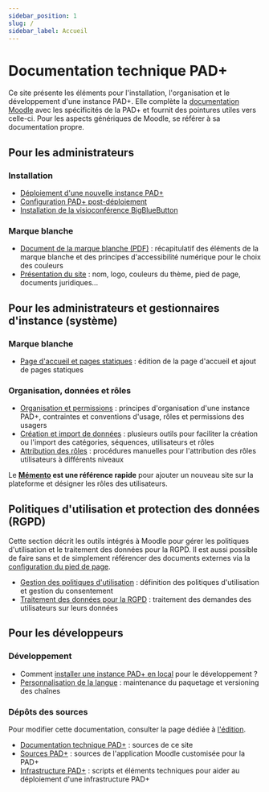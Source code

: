 ```yaml
---
sidebar_position: 1
slug: /
sidebar_label: Accueil
---
```


# Documentation technique PAD+

Ce site présente les éléments pour l'installation, l'organisation et le développement d'une instance PAD+. Elle complète la [documentation Moodle](https://docs.moodle.org/) avec les spécificités de la PAD+ et fournit des pointures utiles vers celle-ci. Pour les aspects génériques de Moodle, se référer à sa documentation propre.

## Pour les administrateurs

### Installation

- [Déploiement d'une nouvelle instance PAD+](installation/deploiement)
- [Configuration PAD+ post-déploiement](installation/configuration)
- [Installation de la visioconférence BigBlueButton](installation/visioconference)

### Marque blanche

- [Document de la marque blanche (PDF)](marqueblanche/ressources/PAD_Marqueblanche_08-06-2022.pdf) : récapitulatif des éléments de la marque blanche et des principes d'accessibilité numérique pour le choix des couleurs
- [Présentation du site](marqueblanche/presentation) : nom, logo, couleurs du thème, pied de page, documents juridiques...

## Pour les administrateurs et gestionnaires d'instance (système)

### Marque blanche

- [Page d'accueil et pages statiques](marqueblanche/pagesstatiques) : édition de la page d'accueil et ajout de pages statiques

### Organisation, données et rôles

- [Organisation et permissions](organisation/contenu) : principes d'organisation d'une instance PAD+, contraintes et  conventions d'usage, rôles et permissions des usagers
- [Création et import de données](organisation/donnees) : plusieurs outils pour faciliter la création ou l'import des catégories, séquences, utilisateurs et rôles
- [Attribution des rôles](organisation/roles) : procédures manuelles pour l'attribution des rôles utilisateurs à différents niveaux

Le **[Mémento](organisation/memento) est une référence rapide** pour ajouter un nouveau site sur la plateforme et désigner les rôles des utilisateurs.

## Politiques d'utilisation et protection des données (RGPD)

Cette section décrit les outils intégrés à Moodle pour gérer les politiques d'utilisation et le traitement des données pour la RGPD. Il est aussi possible de faire sans et de simplement référencer des documents externes via la [configuration du pied de page](/marqueblanche/presentation#pied-de-page).

- [Gestion des politiques d'utilisation](legal/politiques) : définition des politiques d'utilisation et gestion du consentement
- [Traitement des données pour la RGPD](legal/rgpd) : traitement des demandes des utilisateurs sur leurs données

## Pour les développeurs

### Développement

- Comment [installer une instance PAD+ en local](developpement/setup-local) pour le développement ?
- [Personnalisation de la langue](developpement/custom-lang) : maintenance du paquetage et versioning des chaînes

### Dépôts des sources

Pour modifier cette documentation, consulter la page dédiée à [l'édition](./doc-edition).

 - [Documentation technique PAD+](https://github.com/e-PSHAD/pad-doc) : sources de ce site
 - [Sources PAD+](https://github.com/e-PSHAD/PAD) : sources de l'application Moodle customisée pour la PAD+
 - [Infrastructure PAD+](https://github.com/e-PSHAD/pad-infra) : scripts et éléments techniques pour aider au déploiement d'une infrastructure PAD+
